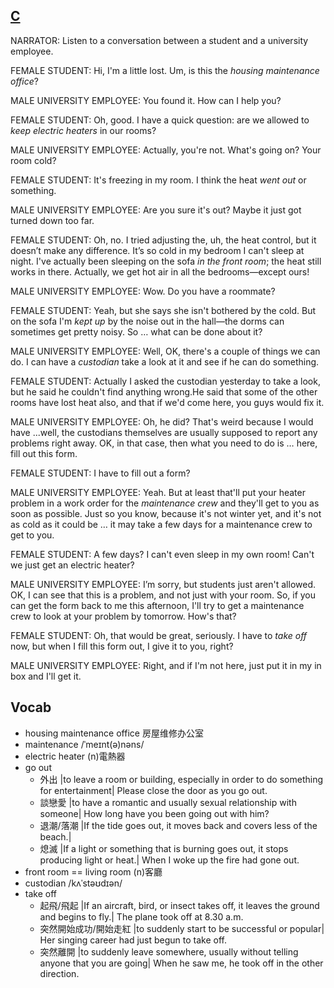 ## [C](https://img.kmf.com/toefl/listening/audio/b53d8ae25ab945daf86ff7aea12aa96e.mp3)

NARRATOR: Listen to a conversation between a student and a university employee.

FEMALE STUDENT: Hi, I'm a little lost. Um, is this the *housing maintenance office*?

MALE UNIVERSITY EMPLOYEE: You found it. How can I help you?

FEMALE STUDENT: Oh, good. I have a quick question: are we allowed to *keep electric heaters* in our rooms?

MALE UNIVERSITY EMPLOYEE: Actually, you're not. What's going on? Your room cold?

FEMALE STUDENT: It's freezing in my room. I think the heat *went out* or something.

MALE UNIVERSITY EMPLOYEE: Are you sure it's out? Maybe it just got turned down too far.

FEMALE STUDENT: Oh, no. I tried adjusting the, uh, the heat control, but it doesn’t make any difference. It’s so cold in my bedroom I can't sleep at night. I've actually been sleeping on the sofa *in the front room*; the heat still works in there. Actually, we get hot air in all the bedrooms—except ours!

MALE UNIVERSITY EMPLOYEE: Wow. Do you have a roommate?

FEMALE STUDENT: Yeah, but she says she isn't bothered by the cold. But on the sofa I'm *kept up* by the noise out in the hall—the dorms can sometimes get pretty noisy. So … what can be done about it?

MALE UNIVERSITY EMPLOYEE: Well, OK, there's a couple of things we can do. I can have a *custodian* take a look at it and see if he can do something.

FEMALE STUDENT: Actually I asked the custodian yesterday to take a look, but he said he couldn't find anything wrong.He said that some of the other rooms have lost heat also, and that if we'd come here, you guys would fix it.

MALE UNIVERSITY EMPLOYEE: Oh, he did? That's weird because I would have ...well, the custodians themselves are usually supposed to report any problems right away. OK, in that case, then what you need to do is … here, fill out this form.

FEMALE STUDENT: I have to fill out a form?

MALE UNIVERSITY EMPLOYEE: Yeah. But at least that'll put your heater problem in a work order for the *maintenance crew* and they'll get to you as soon as possible. Just so you know, because it's not winter yet, and it's not as cold as it could be … it may take a few days for a maintenance crew to get to you.

FEMALE STUDENT: A few days? I can't even sleep in my own room! Can't we just get an electric heater?

MALE UNIVERSITY EMPLOYEE: I’m sorry, but students just aren't allowed. OK, I can see that this is a problem, and not just with your room. So, if you can get the form back to me this afternoon, I'll try to get a maintenance crew to look at your problem by tomorrow. How's that?

FEMALE STUDENT: Oh, that would be great, seriously. I have to *take off* now, but when I fill this form out, I give it to you, right?

MALE UNIVERSITY EMPLOYEE: Right, and if I'm not here, just put it in my in box and I'll get it.

## Vocab
- housing maintenance office 房屋维修办公室
- maintenance /ˈmeɪnt(ə)nəns/
- electric heater (n)電熱器
- go out
	- 外出 |to leave a room or building, especially in order to do something for entertainment| Please close the door as you go out.
	- 談戀愛 |to have a romantic and usually sexual relationship with someone| How long have you been going out with him?
	- 退潮/落潮 |If the tide goes out, it moves back and covers less of the beach.|
	- 熄滅 |If a light or something that is burning goes out, it stops producing light or heat.| When I woke up the fire had gone out.
- front room == living room (n)客廳
- custodian /kʌˈstəʊdɪən/ 
- take off
	- 起飛/飛起 |If an aircraft, bird, or insect takes off, it leaves the ground and begins to fly.| The plane took off at 8.30 a.m.
	- 突然開始成功/開始走紅 |to suddenly start to be successful or popular| Her singing career had just begun to take off.
	- 突然離開 |to suddenly leave somewhere, usually without telling anyone that you are going| When he saw me, he took off in the other direction. 